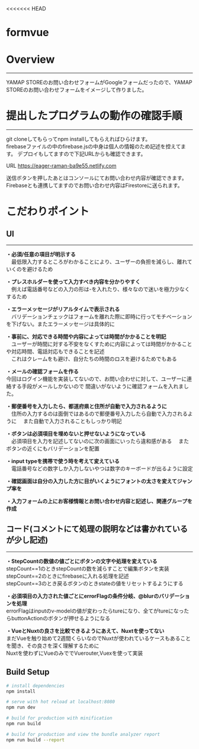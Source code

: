 <<<<<<< HEAD
# formvue

# Overview
***  
YAMAP STOREのお問い合わせフォームがGoogleフォームだったので、YAMAP STOREのお問い合わせフォームをイメージして作りました。

# 提出したプログラムの動作の確認手順
***  
git cloneしてもらってnpm installしてもらえればひらけます。  
firebaseファイルの中のfirebase.jsの中身は個人の情報のため記述を控えてます。
デプロイもしてますので下記URLからも確認できます。

URL https://eager-raman-ba9e55.netlify.com

送信ボタンを押したあとはコンソールにてお問い合わせ内容が確認できます。  
Firebaseとも連携してますのでお問い合わせ内容はFirestoreに送られます。

# こだわりポイント

## UI
 ***  
**・必須/任意の項目が明示する**  
　最低限入力するところがわかることにより、ユーザーの負担を減らし、離れていくのを避けるため
 
**・プレスホルダーを使って入力すべき内容を分かりやすく**  
　例えば電話番号などの入力の形は-を入れたり、様々なので迷いを極力少なくするため
 
**・エラーメッセージがリアルタイムで表示される**    
　バリデーションチェックはフォームを離れた際に即時に行ってモチベーションを下げない。またエラーメッセージは具体的に
 
**・事前に、対応できる時間や内容によっては時間がかかることを明記**   
　ユーザーが時間に対する不安をなくすために内容によっては時間がかかることや対応時間、電話対応もできることを記述  
　これはクレームをも避け、自分たちの時間のロスを避けるためでもある
 
**・メールの確認フォームを作る**    
  今回はログイン機能を実装してないので、お問い合わせに対して、ユーザーに連絡する手段がメールしかないので
  間違いがないように確認フォームを入れました。
 
**・郵便番号を入力したら、都道府県と住所が自動で入力されるように**  
　住所の入力するのは面倒ではあるので郵便番号入力したら自動で入力されるように
　また自動で入力されることもしっかり明記
 
**・ボタンは必須項目を埋めないと押せないようになっている**    
　必須項目を入力を記述してないのに次の画面にいったら違和感がある
　またボタンの近くにもバリデーションを配置
 
**・input typeを携帯で使う時を考えて変えている**   
　電話番号などの数字しか入力しないやつは数字のキーボードが出るように設定

**・確認画面は自分の入力した方に目がいくようにフォントの太さを変えてジャンプ率を**  　　

**・入力フォームの上にお客様情報とお問い合わせ内容と記述し、関連グループを作成** 
 
## コード(コメントにて処理の説明などは書かれているが少し記述)
 ***  
**・StepCountの数値の値ごとにボタンの文字や処理を変えている**  
 stepCount==1のときstepCountの数を減らすことで編集ボタンを実装  
 stepCount==2のときにfirebaseに入れる処理を記述  
 stepCount==3のとき戻るボタンのときstateの値をリセットするようにする  
 
 
 **・必須項目の入力された値ごとにerrorFlagの条件分岐、@blurのバリデーションを処理**  
 errorFlagはinputのv-modelの値が変わったらtureになり、全てがtureになったらbuttonActionのボタンが押せるようになる  
 
 **・VueとNuxtの良さを比較できるようにあえて、Nuxtを使ってない**   
 まだVueを触り始めて2週間くらいなのでNuxtが使われているケースもあることを聞き、その良さを深く理解するために  
 Nuxtを使わずにVueのみででVuerouter,Vuexを使って実装  



## Build Setup

``` bash
# install dependencies
npm install

# serve with hot reload at localhost:8080
npm run dev

# build for production with minification
npm run build

# build for production and view the bundle analyzer report
npm run build --report
```


